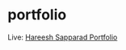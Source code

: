 # portfolio

Live: <a href="https://hareeshsapparadportfolio.netlify.app/">Hareesh Sapparad Portfolio</a>
